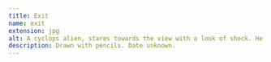 ```yaml
---
title: Exit
name: exit
extension: jpg
alt: A cyclops alien, stares towards the view with a look of shock. He's in a room with a whiteboard in the background. To the side is a door with an "Exit" sign above it.
description: Drawn with pencils. Date unknown.
---
```

